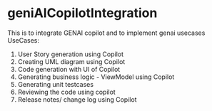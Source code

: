 # geniAICopilotIntegration
This is to integrate GENAI copilot and to implement genai usecases
UseCases:
1. User Story generation using Copilot
2. Creating UML diagram using Copilot
3. Code generation with UI of Copilot
4. Generating business logic - ViewModel using Copilot
5. Generating unit testcases
6. Reviewing the code using copilot
7. Release notes/ change log using Copilot
